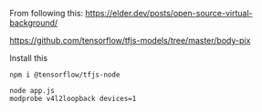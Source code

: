 From following this: https://elder.dev/posts/open-source-virtual-background/

https://github.com/tensorflow/tfjs-models/tree/master/body-pix

Install this

```
npm i @tensorflow/tfjs-node
```

```
node app.js
modprobe v4l2loopback devices=1
```